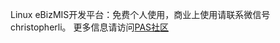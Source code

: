 
Linux eBizMIS开发平台：免费个人使用，商业上使用请联系微信号christopherli。
更多信息请访问<a href="http://www.51pas.com">PAS社区</a>

